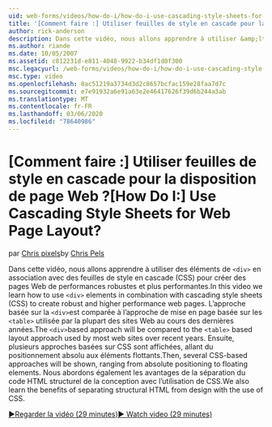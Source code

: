 ```yaml
---
uid: web-forms/videos/how-do-i/how-do-i-use-cascading-style-sheets-for-web-page-layout
title: '[Comment faire :] Utiliser feuilles de style en cascade pour la disposition de page Web ? | Microsoft Docs'
author: rick-anderson
description: Dans cette vidéo, nous allons apprendre à utiliser &amp;lt ; div&amp;gt ; des éléments en combinaison avec des feuilles de style en cascade (CSS) pour créer des p... Web de performances robustes et supérieures...
ms.author: riande
ms.date: 10/05/2007
ms.assetid: c812231d-e811-4048-9922-b34df1d0f300
msc.legacyurl: /web-forms/videos/how-do-i/how-do-i-use-cascading-style-sheets-for-web-page-layout
msc.type: video
ms.openlocfilehash: 8ac51219a3734d3d2c8657bcfac159e28faa7d7c
ms.sourcegitcommit: e7e91932a6e91a63e2e46417626f39d6b244a3ab
ms.translationtype: MT
ms.contentlocale: fr-FR
ms.lasthandoff: 03/06/2020
ms.locfileid: "78640986"
---
```

# <a name="how-do-i-use-cascading-style-sheets-for-web-page-layout"></a><span data-ttu-id="0eb0e-104">[Comment faire :] Utiliser feuilles de style en cascade pour la disposition de page Web ?</span><span class="sxs-lookup"><span data-stu-id="0eb0e-104">[How Do I:] Use Cascading Style Sheets for Web Page Layout?</span></span>

<span data-ttu-id="0eb0e-105">par [Chris pixels](https://twitter.com/chrispels)</span><span class="sxs-lookup"><span data-stu-id="0eb0e-105">by [Chris Pels](https://twitter.com/chrispels)</span></span>

<span data-ttu-id="0eb0e-106">Dans cette vidéo, nous allons apprendre à utiliser des éléments de `<div>` en association avec des feuilles de style en cascade (CSS) pour créer des pages Web de performances robustes et plus performantes.</span><span class="sxs-lookup"><span data-stu-id="0eb0e-106">In this video we learn how to use `<div>` elements in combination with cascading style sheets (CSS) to create robust and higher performance web pages.</span></span> <span data-ttu-id="0eb0e-107">L’approche basée sur la `<div>`est comparée à l’approche de mise en page basée sur les `<table>` utilisée par la plupart des sites Web au cours des dernières années.</span><span class="sxs-lookup"><span data-stu-id="0eb0e-107">The `<div>`based approach will be compared to the `<table>` based layout approach used by most web sites over recent years.</span></span> <span data-ttu-id="0eb0e-108">Ensuite, plusieurs approches basées sur CSS sont affichées, allant du positionnement absolu aux éléments flottants.</span><span class="sxs-lookup"><span data-stu-id="0eb0e-108">Then, several CSS-based approaches will be shown, ranging from absolute positioning to floating elements.</span></span> <span data-ttu-id="0eb0e-109">Nous abordons également les avantages de la séparation du code HTML structurel de la conception avec l’utilisation de CSS.</span><span class="sxs-lookup"><span data-stu-id="0eb0e-109">We also learn the benefits of separating structural HTML from design with the use of CSS.</span></span>

[<span data-ttu-id="0eb0e-110">&#9654;Regarder la vidéo (29 minutes)</span><span class="sxs-lookup"><span data-stu-id="0eb0e-110">&#9654; Watch video (29 minutes)</span></span>](https://channel9.msdn.com/Blogs/ASP-NET-Site-Videos/how-do-i-use-cascading-style-sheets-for-web-page-layout)
